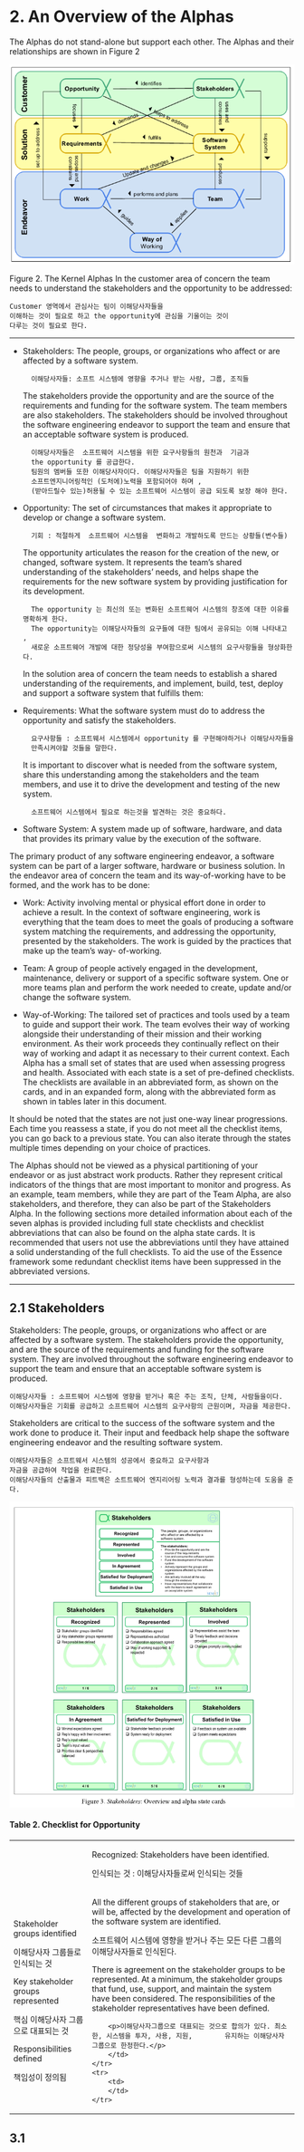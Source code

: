 # 2. An Overview of the Alphas

The Alphas do not stand-alone but support each other. The Alphas and their relationships are shown in
Figure 2


![](figure2.PNG)


Figure 2. The Kernel Alphas
In the customer area of concern the team needs to understand the stakeholders and the opportunity to be addressed:
    
    Customer 영역에서 관심사는 팀이 이해당사자들을 
    이해하는 것이 필요로 하고 the opportunity에 관심을 기울이는 것이
    다루는 것이 필요로 한다.
  
---

* Stakeholders: The people, groups, or organizations who affect or are affected by a software system.

        이해당사자들: 소프트 시스템에 영향을 주거나 받는 사람, 그룹, 조직들
    
    The stakeholders provide the opportunity and are the source of the requirements and funding for the software system. The team members are also stakeholders. The stakeholders should be involved throughout the software engineering endeavor to support the team and ensure that an acceptable software system is produced.

        이해당사자들은  소프트웨어 시스템을 위한 요구사항들의 원천과  기금과  
        the opportunity 를 공급한다. 
        팀원의 멤버들 또한 이해당사자이다. 이해당사자들은 팀을 지원하기 위한  
        소프트엔지니어링적인 (도처에)노력을 포함되어야 하며 ,
        (받아드릴수 있는)허용될 수 있는 소프트웨어 시스템이 공급 되도록 보장 해야 한다. 
    


* Opportunity: The set of circumstances that makes it appropriate to develop or change a software system.

        기회 : 적절하게  소프트웨어 시스템을  변화하고 개발하도록 만드는 상황들(변수들)

    The opportunity articulates the reason for the creation of the new, or changed, software system. It represents the team’s shared understanding of the stakeholders’ needs, and helps shape the requirements for the new software system by providing justification for its development.

        The opportunity 는 최신의 또는 변화된 소프트웨어 시스템의 창조에 대한 이유를 명확하게 한다. 
        The opportunity는 이해당사자들의 요구들에 대한 팀에서 공유되는 이해 나타내고 ,
        새로운 소프트웨어 개발에 대한 정당성을 부여함으로써 시스템의 요구사항들을 형상화한다.
    
    In the solution area of concern the team needs to establish a shared understanding of the requirements, and implement, build, test, deploy and support a software system that fulfills them:
    
    
* Requirements: What the software system must do to address the opportunity and satisfy the 
stakeholders.
    
        요구사항들 : 소프트웨서 시스템에서 opportunity 를 구현해야하거나 이해당사자들을 
        만족시켜야할 것들을 말한다.

    It is important to discover what is needed from the software system, share this understanding among the stakeholders and the team members, and use it to drive the development and testing of the new system.
        
        소프트웨어 시스템에서 필요로 하는것을 발견하는 것은 중요하다. 
    
* Software System: A system made up of software, hardware, and data that provides its primary value by the
execution of the software.

The primary product of any software engineering endeavor, a software system can be part of a larger software, hardware or business solution.
In the endeavor area of concern the team and its way-of-working have to be formed, and the work has to be done:

* Work: Activity involving mental or physical effort done in order to achieve a result.
In the context of software engineering, work is everything that the team does to meet the goals of producing a software system matching the requirements, and addressing the opportunity, presented by the stakeholders. The work is guided by the practices that make up the team’s way-
of-working.

* Team: A group of people actively engaged in the development, maintenance, delivery or support of a specific software system.
One or more teams plan and perform the work needed to create, update and/or change the software system.

* Way-of-Working: The tailored set of practices and tools used by a team to guide and support their work.
The team evolves their way of working alongside their understanding of their mission and their working environment. As their work proceeds they continually reflect on their way of working and adapt it as necessary to their current context.
Each Alpha has a small set of states that are used when assessing progress and health. Associated with each state is a set of pre-defined checklists. The checklists are available in an abbreviated form, as shown on the cards, and in an expanded form, along with the abbreviated form as shown in tables later in this document.

It should be noted that the states are not just one-way linear progressions. Each time you reassess a state, if you do not meet all the checklist items, you can go back to a previous state. You can also iterate through the states multiple times depending on your choice of practices.

The Alphas should not be viewed as a physical partitioning of your endeavor or as just abstract work products. Rather they represent critical indicators of the things that are most important to monitor and progress. As an example, team members, while they are part of the Team Alpha, are also stakeholders, and therefore, they can also be part of the Stakeholders Alpha. In the following sections more detailed information about each of the seven alphas is provided including full state checklists and checklist abbreviations that can also be found on the alpha state cards. It is recommended that users not use the abbreviations until they have attained a solid understanding of the full checklists. To aid the use of the Essence framework some redundant checklist items have been suppressed in the abbreviated versions.


---

## 2.1 Stakeholders


Stakeholders: The people, groups, or organizations who affect or are affected by a software system.
The stakeholders provide the opportunity, and are the source of the requirements and funding for the software system. They are involved throughout the software engineering endeavor to support the team and ensure that an acceptable software system is produced.
    
    이해당사자들 : 소프트웨어 시스템에 영향을 받거나 혹은 주는 조직, 단체, 사람들을이다.
    이해당사자들은 기회를 공급하고 소프트웨어 시스템의 요구사항의 근원이며, 자금을 제공한다.

Stakeholders are critical to the success of the software system and the work done to produce it. Their input and feedback help shape the software engineering endeavor and the resulting software system.

    이해당사자들은 소프트웨서 시스템의 성공에서 중요하고 요구사항과 
    자금을 공급하여 작업을 완료한다.
    이해당사자들의 산출물과 피트백은 소트트웨어 엔지리어링 노력과 결과를 형성하는데 도움을 준다. 
    
![](figure3.png)

#### Table 2. Checklist for Opportunity

<table>
    <tr>
        <td>
        </td>
    	<td>
    	    <p>Recognized: Stakeholders have been identified.</p>
        	<p>인식되는 것 : 이해당사자들로써 인식되는 것들</p> 
        </td>
    </tr>
    <tr>
    <td>
    <p>Stakeholder groups identified</p> 
    <p>이해당사자 그룹들로 인식되는 것</p>
    <p>Key stakeholder groups represented</p> 
    <p>핵심 이해당사자 그룹으로 대표되는 것</p>
    <p>Responsibilities defined </p>
    <p>책임성이 정의됨</p>
   </td>
        <td>
        <p>All the different groups of stakeholders that are, or will be, affected by the development and operation of the software system are identified.</p>
        <p>소프트웨어 시스템에 영향을 받거나 주는 모든 다른 그룹의 이해당사자들로 인식된다.<p>
        <p>There is agreement on the stakeholder groups to be represented. At a minimum, the stakeholder groups that fund, use, support, and maintain the system have been considered.
	    The responsibilities of the stakeholder representatives have been defined.</p>
	    
	    <p>이해당사자그룹으로 대표되는 것으로 합의가 있다. 최소한, 시스템을 투자, 사용, 지원,        유지하는 이해당사자그룹으로 한정한다.</p>
        </td>
    </tr>
    <tr>
    	<td>
        </td>
    </tr>
</table>

## 3.1